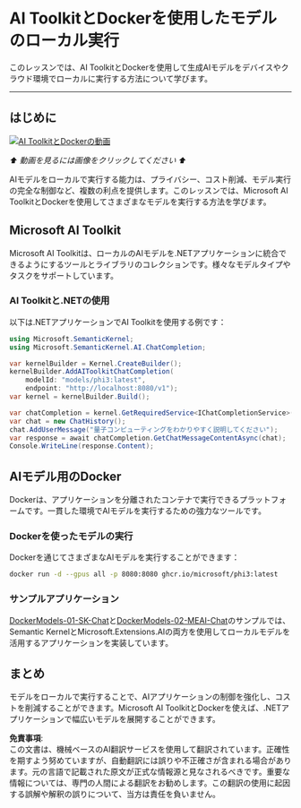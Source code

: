 # AI ToolkitとDockerを使用したモデルのローカル実行

このレッスンでは、AI ToolkitとDockerを使用して生成AIモデルをデバイスやクラウド環境でローカルに実行する方法について学びます。

---

## はじめに

[![AI ToolkitとDockerの動画](https://img.youtube.com/vi/1GwmV1PGRjI/maxresdefault.jpg)](https://youtu.be/1GwmV1PGRjI?feature=shared)

_⬆️ 動画を見るには画像をクリックしてください ⬆️_

AIモデルをローカルで実行する能力は、プライバシー、コスト削減、モデル実行の完全な制御など、複数の利点を提供します。このレッスンでは、Microsoft AI ToolkitとDockerを使用してさまざまなモデルを実行する方法を学びます。

## Microsoft AI Toolkit

Microsoft AI Toolkitは、ローカルのAIモデルを.NETアプリケーションに統合できるようにするツールとライブラリのコレクションです。様々なモデルタイプやタスクをサポートしています。

### AI Toolkitと.NETの使用

以下は.NETアプリケーションでAI Toolkitを使用する例です：

```csharp
using Microsoft.SemanticKernel;
using Microsoft.SemanticKernel.AI.ChatCompletion;

var kernelBuilder = Kernel.CreateBuilder();
kernelBuilder.AddAIToolkitChatCompletion(
    modelId: "models/phi3:latest", 
    endpoint: "http://localhost:8080/v1");
var kernel = kernelBuilder.Build();

var chatCompletion = kernel.GetRequiredService<IChatCompletionService>();
var chat = new ChatHistory();
chat.AddUserMessage("量子コンピューティングをわかりやすく説明してください");
var response = await chatCompletion.GetChatMessageContentAsync(chat);
Console.WriteLine(response.Content);
```

## AIモデル用のDocker

Dockerは、アプリケーションを分離されたコンテナで実行できるプラットフォームです。一貫した環境でAIモデルを実行するための強力なツールです。

### Dockerを使ったモデルの実行

Dockerを通じてさまざまなAIモデルを実行することができます：

```bash
docker run -d --gpus all -p 8080:8080 ghcr.io/microsoft/phi3:latest
```

### サンプルアプリケーション

[DockerModels-01-SK-Chat](./src/DockerModels-01-SK-Chat)と[DockerModels-02-MEAI-Chat](./src/DockerModels-02-MEAI-Chat)のサンプルでは、Semantic KernelとMicrosoft.Extensions.AIの両方を使用してローカルモデルを活用するアプリケーションを実装しています。

## まとめ

モデルをローカルで実行することで、AIアプリケーションの制御を強化し、コストを削減することができます。Microsoft AI ToolkitとDockerを使えば、.NETアプリケーションで幅広いモデルを展開することができます。

**免責事項**:  
この文書は、機械ベースのAI翻訳サービスを使用して翻訳されています。正確性を期すよう努めていますが、自動翻訳には誤りや不正確さが含まれる場合があります。元の言語で記載された原文が正式な情報源と見なされるべきです。重要な情報については、専門の人間による翻訳をお勧めします。この翻訳の使用に起因する誤解や解釈の誤りについて、当方は責任を負いません。